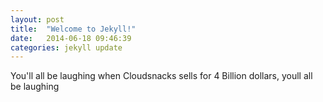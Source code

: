 ```yaml
---
layout: post
title:  "Welcome to Jekyll!"
date:   2014-06-18 09:46:39
categories: jekyll update
---
```


You'll all be laughing when Cloudsnacks sells for 4 Billion dollars, youll all be laughing


[jekyll-gh]: https://github.com/jekyll/jekyll
[jekyll]:    http://jekyllrb.com
